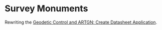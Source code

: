 # Survey Monuments

Rewriting the [Geodetic Control and ARTGN: Create Datasheet Application](http://www.cabq.gov/gis/map-views/geodetic-control-and-artgn).


